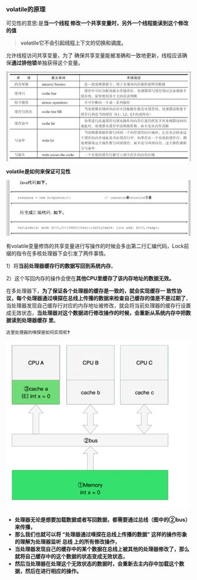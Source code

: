 ### volatile的原理

可见性的意思:是**当一个线程 修改一个共享变量时，另外一个线程能读到这个修改的值**

> **volatile它不会引起线程上下文的切换和调度。**

允许线程访问共享变量，为了 确保共享变量能被准确和一致地更新，线程应该确保**通过排他锁**单独获得这个变量。

![image-20221120213648562](volatile的原理.assets/image-20221120213648562.png)

**volatile是如何来保证可见性**

![image-20221120213808644](volatile的原理.assets/image-20221120213808644.png)

有volatile变量修饰的共享变量进行写操作的时候会多出第二行汇编代码，Lock前缀的指令在多核处理器下会引发了两件事情。

1）将**当前处理器缓存行的数据写回到系统内存**。

2）这个写回内存的操作会使在**其他CPU里缓存了该内存地址的数据无效。**

在多处理器下，**为了保证各个处理器的缓存是一致的，就会实现缓存一 致性协议，**每个处理器通过**嗅探在总线上传播的数据来检查自己缓存的值是不是过期了**，当处理器发现自己缓存行对应的内存地址被修改，就会将当前处理器的缓存行设置成无效状态，**当处理器对这个数据进行修改操作的时候，会重新从系统内存中把数据读到处理器缓存 里**。

`这里处理器的嗅探是如何实现呢❓`

![image-20221120214505186](volatile的原理.assets/image-20221120214505186.png)

- **处理器无论是想要加载数据或者写回数据，都需要通过总线（图中的②bus）来传播，**
- **那么我们也就可以将 “处理器通过嗅探在总线上传播的数据” 这样的操作形象的理解为处理器监听 总线 上的所有修改操作，**
- **当处理器发现自己的缓存中的某个数据在总线上被其他的处理器修改了，那么就将自己缓存中的这个数据的状态变成无效状态，**
- **然后当处理器在处理这个无效状态的数据时，会重新去主内存中加载这个数据，然后在进行相应的操作。**